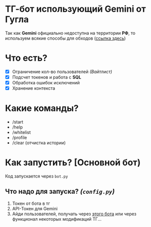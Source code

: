 # ТГ-бот использующий **Gemini** от **Гугла**
Так как **Gemini** официально недоступна на территории **РФ**, то используем всякие способы для обходов ([ссылка здесь](https://www.comss.ru/page.php?id=12919))
# Что есть?
- [x] Ограничение кол-во пользователей *(Вайтлист)*
- [x] Подсчет токенов и работа с **SQL**
- [x] Обработка ошибок исключений
- [x] Хранение контекста
# Какие команды?
- /start
- /help
- /whitelist
- /profile
- /clear (отчистка истории)
# Как запустить? [Основной бот)
Код запускается через `bot.py`
## Что надо для запуска? *(`config.py`)*
1) Токен от бота в тг
3) API-Токен для Gemini
4) Айди пользователей, получать через [этого бота](https://t.me/userdatailsbot) или через функционал некоторых модификаций ТГ...
